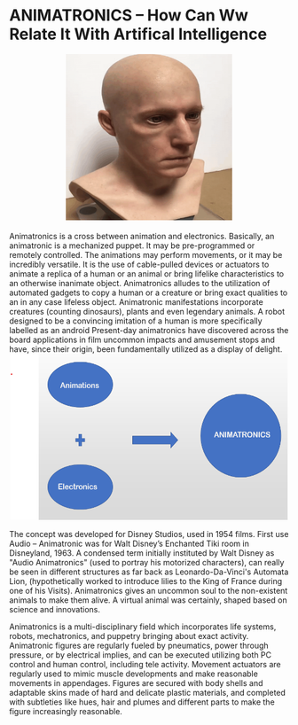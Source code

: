 # ANIMATRONICS – How Can Ww Relate It With Artifical Intelligence
<center><img src="media/videos/Media1.gif" height="300" width ="300"></center><br>
Animatronics is a cross between animation and electronics. Basically, an animatronic is a mechanized puppet. It may be pre-programmed or remotely controlled. The animations may perform movements, or it may be incredibly versatile. It is the use of cable-pulled devices or actuators to animate a replica of a human or an animal or bring lifelike characteristics to an otherwise inanimate object. Animatronics alludes to the utilization of automated gadgets to copy a human or a creature or bring exact qualities to an in any case lifeless object. Animatronic manifestations incorporate creatures (counting dinosaurs), plants and even legendary animals. A robot designed to be a convincing imitation of a human is more specifically labelled as an android Present-day animatronics have discovered across the board applications in film uncommon impacts and amusement stops and have, since their origin, been fundamentally utilized as a display of delight.

<center><img src="media/Images/block.png" height="300" width="500"><br></center>

The concept was developed for Disney Studios, used in 1954 films. First use Audio – Animatronic was for Walt Disney’s Enchanted Tiki room in Disneyland, 1963. A condensed term initially instituted by Walt Disney as "Audio Animatronics" (used to portray his motorized characters), can really be seen in different structures as far back as Leonardo-Da-Vinci's Automata Lion, (hypothetically worked to introduce lilies to the King of France during one of his Visits). Animatronics gives an uncommon soul to the non-existent animals to make them alive. A virtual animal was certainly, shaped based on science and innovations.   
  
Animatronics is a multi-disciplinary field which incorporates life systems, robots, mechatronics, and puppetry bringing about exact activity. Animatronic figures are regularly fueled by pneumatics, power through pressure, or by electrical implies, and can be executed utilizing both PC control and human control, including tele activity. Movement actuators are regularly used to mimic muscle developments and make reasonable movements in appendages. Figures are secured with body shells and adaptable skins made of hard and delicate plastic materials, and completed with subtleties like hues, hair and plumes and different parts to make the figure increasingly reasonable.  
